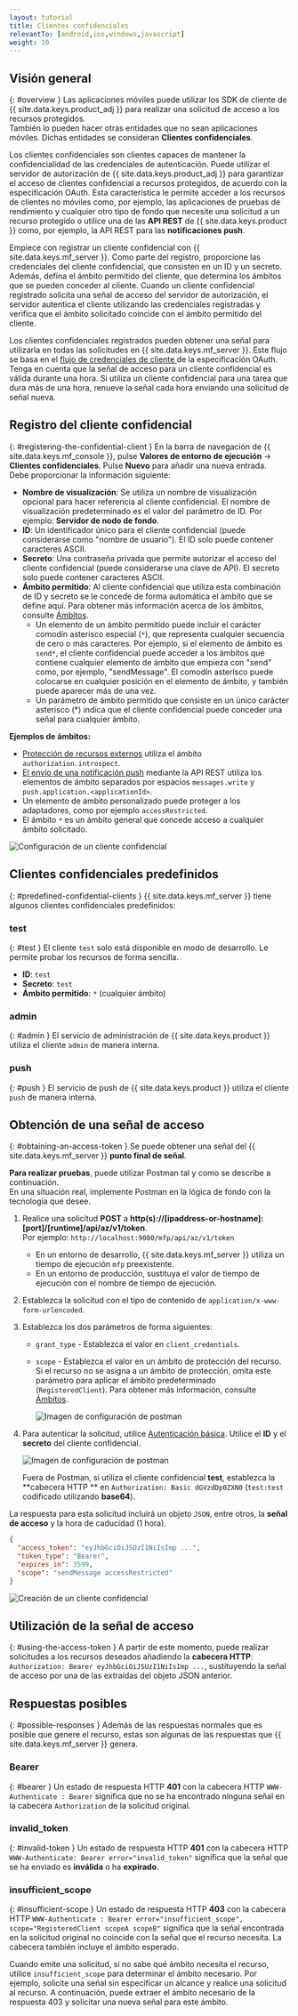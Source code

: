 ```yaml
---
layout: tutorial
title: Clientes confidenciales
relevantTo: [android,ios,windows,javascript]
weight: 10
---
```

<!-- NLS_CHARSET=UTF-8 -->
## Visión general
{: #overview }
Las aplicaciones móviles puede utilizar los SDK de cliente de {{ site.data.keys.product_adj }} para realizar una solicitud de acceso a los recursos protegidos.  
También lo pueden hacer otras entidades que no sean aplicaciones móviles. Dichas entidades se consideran **Clientes confidenciales**.

Los clientes confidenciales son clientes capaces de mantener la confidencialidad de las credenciales de autenticación. Puede utilizar el servidor de autorización de {{ site.data.keys.product_adj }} para garantizar el acceso de clientes confidencial a recursos protegidos, de acuerdo con la especificación OAuth. Esta característica le permite acceder a los recursos de clientes no móviles como, por ejemplo, las aplicaciones de pruebas de rendimiento y cualquier otro tipo de fondo que necesite una solicitud a un recurso protegido o utilice una de las **API REST** de {{ site.data.keys.product }} como, por ejemplo, la API REST para las **notificaciones push**.

Empiece con registrar un cliente confidencial con {{ site.data.keys.mf_server }}. Como parte del registro, proporcione las credenciales del cliente confidencial, que consisten en un ID y un secreto. Además, defina el ámbito permitido del cliente, que determina los ámbitos que se pueden conceder al cliente. Cuando un cliente confidencial registrado solicita una señal de acceso del servidor de autorización, el servidor autentica el cliente utilizando las credenciales registradas y verifica que el ámbito solicitado coincide con el ámbito permitido del cliente.

Los clientes confidenciales registrados pueden obtener una señal para utilizarla en todas las solicitudes en {{ site.data.keys.mf_server }}. Este flujo se basa en el [flujo de credenciales de cliente ](https://tools.ietf.org/html/rfc6749#section-1.3.4) de la especificación OAuth. Tenga en cuenta que la señal de acceso para un cliente confidencial es válida durante una hora. Si utiliza un cliente confidencial para una tarea que dura más de una hora, renueve la señal cada hora enviando una solicitud de señal nueva.

## Registro del cliente confidencial
{: #registering-the-confidential-client }
En la barra de navegación de {{ site.data.keys.mf_console }}, pulse **Valores de entorno de ejecución** → **Clientes confidenciales**. Pulse **Nuevo** para añadir una nueva entrada.  
Debe proporcionar la información siguiente:

- **Nombre de visualización**: Se utiliza un nombre de visualización opcional para hacer referencia al cliente confidencial. El nombre de visualización predeterminado es el valor del parámetro de ID. Por ejemplo: **Servidor de nodo de fondo**.
- **ID**: Un identificador único para el cliente confidencial (puede considerarse como "nombre de usuario").
  El ID solo puede contener caracteres ASCII.
- **Secreto**: Una contraseña privada que permite autorizar el acceso del cliente confidencial (puede considerarse una clave de API).
  El secreto solo puede contener caracteres ASCII.
- **Ámbito permitido**: Al cliente confidencial que utiliza esta combinación de ID y secreto se le concede de forma automática el ámbito que se define aquí. Para obtener más información acerca de los ámbitos, consulte [Ámbitos](../#scopes).
    - Un elemento de un ámbito permitido puede incluir el carácter comodín asterisco especial (`*`), que representa cualquier secuencia de cero o más caracteres. Por ejemplo, si el elemento de ámbito es `send*`, el cliente confidencial puede acceder a los ámbitos que contiene cualquier elemento de ámbito que empieza con "send" como, por ejemplo, "sendMessage". El comodín asterisco puede colocarse en cualquier posición en el elemento de ámbito, y también puede aparecer más de una vez. 
    - Un parámetro de ámbito permitido que consiste en un único carácter asterisco (*) indica que el cliente confidencial puede conceder una señal para cualquier ámbito.

**Ejemplos de ámbitos:**

- [Protección de recursos externos](../protecting-external-resources) utiliza el ámbito `authorization.introspect`.
- [El envío de una notificación push](../../notifications/sending-notifications) mediante la API REST utiliza los elementos de ámbito separados por espacios `messages.write` y `push.application.<applicationId>`.
- Un elemento de ámbito personalizado puede proteger a los adaptadores, como por ejemplo `accessRestricted`.
- El ámbito `*` es un ámbito general que concede acceso a cualquier ámbito solicitado.

<img class="gifplayer" alt="Configuración de un cliente confidencial" src="push-confidential-client.png"/>

## Clientes confidenciales predefinidos
{: #predefined-confidential-clients }
{{ site.data.keys.mf_server }} tiene algunos clientes confidenciales predefinidos:

### test
{: #test }
El cliente `test` solo está disponible en modo de desarrollo. Le permite probar los recursos de forma sencilla.

- **ID**: `test`
- **Secreto**: `test`
- **Ámbito permitido**: `*` (cualquier ámbito)

### admin
{: #admin }
El servicio de administración de {{ site.data.keys.product }} utiliza el cliente `admin` de manera interna.

### push
{: #push }
El servicio de push de {{ site.data.keys.product }} utiliza el cliente `push` de manera interna.

## Obtención de una señal de acceso
{: #obtaining-an-access-token }
Se puede obtener una señal del {{ site.data.keys.mf_server }} **punto final de señal**.  

**Para realizar pruebas**, puede utilizar Postman tal y como se describe a continuación.  
En una situación real, implemente Postman en la lógica de fondo con la tecnología que desee.

1.  Realice una solicitud **POST** a **http(s)://[ipaddress-or-hostname]:[port]/[runtime]/api/az/v1/token**.  
    Por ejemplo: `http://localhost:9080/mfp/api/az/v1/token`
    - En un entorno de desarrollo, {{ site.data.keys.mf_server }} utiliza un tiempo de ejecución `mfp` preexistente.  
    - En un entorno de producción, sustituya el valor de tiempo de ejecución con el nombre de tiempo de ejecución.

2.  Establezca la solicitud con el tipo de contenido de `application/x-www-form-urlencoded`.  
3.  Establezca los dos parámetros de forma siguientes:
    - `grant_type` - Establezca el valor en `client_credentials`.
    - `scope` - Establezca el valor en un ámbito de protección del recurso. Si el recurso no se asigna a un ámbito de protección, omita este parámetro para aplicar el ámbito predeterminado (`RegisteredClient`). Para obtener más información, consulte [Ámbitos](../../authentication-and-security/#scopes).

       ![Imagen de configuración de postman](confidential-client-steps-1-3.png)

4.  Para autenticar la solicitud, utilice [Autenticación básica](https://en.wikipedia.org/wiki/Basic_access_authentication#Client_side). Utilice el **ID** y el **secreto** del cliente confidencial.

    ![Imagen de configuración de postman](confidential-client-step-4.png)

    Fuera de Postman, si utiliza el cliente confidencial **test**, establezca la **cabecera HTTP ** en `Authorization: Basic dGVzdDp0ZXN0` (`test:test` codificado utilizando **base64**).

La respuesta para esta solicitud incluirá un objeto `JSON`, entre otros, la **señal de acceso** y la hora de caducidad (1 hora).

```json
{
  "access_token": "eyJhbGciOiJSUzI1NiIsImp ...",
  "token_type": "Bearer",
  "expires_in": 3599,
  "scope": "sendMessage accessRestricted"
}
```

![Creación de un cliente confidencial](confidential-client-access-token.png)

## Utilización de la señal de acceso
{: #using-the-access-token }
A partir de este momento, puede realizar solicitudes a los recursos deseados añadiendo la **cabecera HTTP**: `Authorization: Bearer eyJhbGciOiJSUzI1NiIsImp ...`, sustituyendo la señal de acceso por una de las extraídas del objeto JSON anterior.

## Respuestas posibles
{: #possible-responses }
Además de las respuestas normales que es posible que genere el recurso, estas son algunas de las respuestas que {{ site.data.keys.mf_server }} genera.

### Bearer
{: #bearer }
Un estado de respuesta HTTP **401** con la cabecera HTTP `WWW-Authenticate : Bearer` significa que no se ha encontrado ninguna señal en la cabecera `Authorization` de la solicitud original.

### invalid_token
{: #invalid-token }
Un estado de respuesta HTTP **401** con la cabecera HTTP `WWW-Authenticate: Bearer error="invalid_token"` significa que la señal que se ha enviado es **inválida** o ha **expirado**.

### insufficient_scope
{: #insufficient-scope }
Un estado de respuesta HTTP **403** con la cabecera HTTP `WWW-Authenticate : Bearer error="insufficient_scope", scope="RegisteredClient scopeA scopeB"` significa que la señal encontrada en la solicitud original no coincide con la señal que el recurso necesita. La cabecera también incluye el ámbito esperado.

Cuando emite una solicitud, si no sabe qué ámbito necesita el recurso, utilice `insufficient_scope` para determinar el ámbito necesario. Por ejemplo, solicite una señal sin especificar un alcance y realice una solicitud al recurso. A continuación, puede extraer el ámbito necesario de la respuesta 403 y solicitar una nueva señal para este ámbito.

